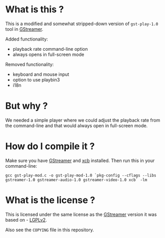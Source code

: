 # What is this ?

This is a modified and somewhat stripped-down version of `gst-play-1.0` tool in [GStreamer](https://gitlab.freedesktop.org/gstreamer).

Added functionality:
- playback rate command-line option
- always opens in full-screen mode

Removed functionality:
- keyboard and mouse input
- option to use playbin3
- i18n

# But why ?

We needed a simple player where we could adjust the playback rate from the command-line and that would always open in full-screen mode.

# How do I compile it ?

Make sure you have [GStreamer](https://gitlab.freedesktop.org/gstreamer) and [xcb](https://xcb.freedesktop.org/) installed. Then run this in your command-line:

```
gcc gst-play-mod.c -o gst-play-mod-1.0 `pkg-config --cflags --libs gstreamer-1.0 gstreamer-audio-1.0 gstreamer-video-1.0 xcb` -lm
```

# What is the license ?

This is licensed under the same license as the [GStreamer](https://gitlab.freedesktop.org/gstreamer) version it was based on - [LGPLv2](https://www.gnu.org/licenses/old-licenses/lgpl-2.0.html).

Also see the `COPYING` file in this repository.
